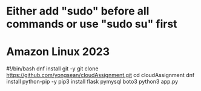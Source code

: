 # Either add "sudo" before all commands or use "sudo su" first
# Amazon Linux 2023

#!/bin/bash
dnf install git -y
git clone https://github.com/yongsean/cloudAssignment.git
cd cloudAssignment
dnf install python-pip -y
pip3 install flask pymysql boto3
python3 app.py
